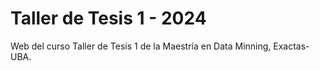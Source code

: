 # Taller de Tesis 1 - 2024

Web del curso Taller de Tesis 1 de la Maestría en Data Minning, Exactas-UBA. 

